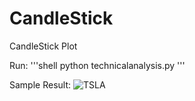 # CandleStick
CandleStick Plot

Run:
'''shell
python technicalanalysis.py
'''

Sample Result:
![TSLA](https://raw.githubusercontent.com/victorgau/CandleStick/master/sample.png)
